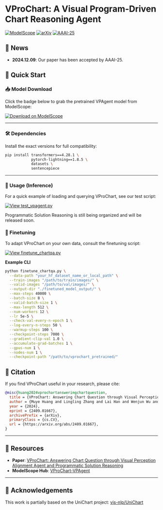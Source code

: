 # VProChart: A Visual Program-Driven Chart Reasoning Agent

[![ModelScope](https://img.shields.io/badge/ModelScope-VProChart-blue)](https://www.modelscope.cn/models/HUANGMUYE/VProChart-VPAgent)  [![arXiv](https://img.shields.io/badge/arXiv-2409.01667-red)](https://arxiv.org/abs/2409.01667)    [![AAAI-25](https://img.shields.io/badge/AAAI--25-Accepted-brightgreen)](https://ojs.aaai.org/index.php/AAAI/issue/view/627)


## 🎉 News

- **2024.12.09**: Our paper has been accepted by AAAI-25.



## 🚀 Quick Start

### 📥 Model Download

Click the badge below to grab the pretrained VPAgent model from ModelScope:

[![Download on ModelScope](https://img.shields.io/badge/Download-VProChart_VPAgent-blue.svg)](https://www.modelscope.cn/models/HUANGMUYE/VProChart-VPAgent)

---

### 🛠️ Dependencies

Install the exact versions for full compatibility:

```bash
pip install transformers==4.28.1 \
            pytorch-lightning==1.8.5 \
            datasets \
            sentencepiece
```

---

### 🎯 Usage (Inference)

For a quick example of loading and querying VProChart, see our test script:

[![View test_vpagent.py](https://img.shields.io/badge/View-test__vpagent.py-green)](https://github.com/MuyeHuang/VProChart/blob/main/test_vpagent.py)

Programmatic Solution Reasoning is still being organized and will be released soon.


### 🔧 Finetuning

To adapt VProChart on your own data, consult the finetuning script:

[![View finetune_chartqa.py](https://img.shields.io/badge/View-finetune__chartqa.py-orange)](https://github.com/MuyeHuang/VProChart/blob/main/finetune_chartqa.py)

**Example CLI**  
```bash
python finetune_chartqa.py \
  --data-path "your_hf_dataset_name_or_local_path" \
  --train-images "/path/to/train/images/" \
  --valid-images "/path/to/val/images/" \
  --output-dir "./finetuned_model_output/" \
  --max-steps 40000 \
  --batch-size 8 \
  --valid-batch-size 1 \
  --max-length 512 \
  --num-workers 12 \
  --lr 5e-5 \
  --check-val-every-n-epoch 1 \
  --log-every-n-steps 50 \
  --warmup-steps 100 \
  --checkpoint-steps 7000 \
  --gradient-clip-val 1.0 \
  --accumulate-grad-batches 1 \
  --gpus-num 1 \
  --nodes-num 1 \
  --checkpoint-path "/path/to/vprochart_pretrained/"
```
## 📖 Citation

If you find VProChart useful in your research, please cite:

```bibtex
@misc{huang2024vprochartansweringchartquestion,
  title = {VProChart: Answering Chart Question through Visual Perception Alignment Agent and Programmatic Solution Reasoning},
  author = {Muye Huang and Lingling Zhang and Lai Han and Wenjun Wu and Xinyu Zhang and Jun Liu},
  year = {2024},
  eprint = {2409.01667},
  archivePrefix = {arXiv},
  primaryClass = {cs.CV},
  url = {https://arxiv.org/abs/2409.01667},
}
```

---

## 🔗 Resources

- **Paper**: [VProChart: Answering Chart Question through Visual Perception Alignment Agent and Programmatic Solution Reasoning](https://arxiv.org/abs/2409.01667)  
- **ModelScope Hub**: [VProChart-VPAgent](https://www.modelscope.cn/models/HUANGMUYE/VProChart-VPAgent)

---

## 🙏 Acknowledgements

This work is partially based on the UniChart project: [vis-nlp/UniChart](https://github.com/vis-nlp/unichart)
